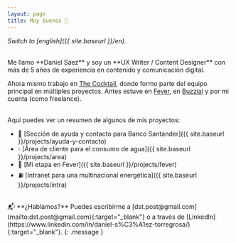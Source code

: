 ```yaml
---
layout: page
title: Muy buenas 👋
---
```



*Switch to [english]({{ site.baseurl }}/en).*

<br>
Me llamo **Daniel Sáez** y soy un **UX Writer / Content Designer** con más de 5 años de experiencia en contenido y comunicación digital. 

Ahora mismo trabajo en [The Cocktail](https://the-cocktail.com), donde formo parte del equipo principal en múltiples proyectos. Antes estuve en [Fever](https://feverup.com/), en [Buzzial](https://buzzial.com/) y por mi cuenta (como freelance).

<br>
Aquí puedes ver un resumen de algunos de mis proyectos:

- 🏦 [Sección de ayuda y contacto para Banco Santander]({{ site.baseurl }}/projects/ayuda-y-contacto)
- 💧 [Área de cliente para el consumo de agua]({{ site.baseurl }}/projects/area)
- 🚀 [Mi etapa en Fever]({{ site.baseurl }}/projects/fever)
- ⛽ [Intranet para una multinacional energética]({{ site.baseurl }}/projects/intra)

<br>
📬 **¿Hablamos?** Puedes escribirme a [dst.post@gmail.com](mailto:dst.post@gmail.com){:target="_blank"} o a través de [LinkedIn](https://www.linkedin.com/in/daniel-s%C3%A1ez-torregrosa/){:target="_blank"}.
{: .message }

